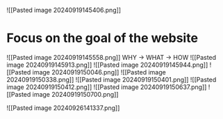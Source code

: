 ![[Pasted image 20240919145406.png]]


# Focus on the goal of the website
![[Pasted image 20240919145558.png]]
WHY -> WHAT -> HOW
![[Pasted image 20240919145913.png]]
![[Pasted image 20240919145944.png]]
![[Pasted image 20240919150046.png]]
![[Pasted image 20240919150338.png]]
![[Pasted image 20240919150401.png]]
![[Pasted image 20240919150412.png]]
![[Pasted image 20240919150637.png]]
![[Pasted image 20240919150700.png]]

![[Pasted image 20240926141337.png]]

